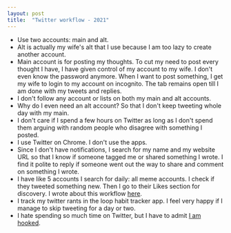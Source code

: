 ```yaml
---
layout: post
title:  "Twitter workflow - 2021"
---
```


- Use two accounts: main and alt.
- Alt is actually my wife's alt that I use because I am too lazy to create another account.
- Main account is for posting my thoughts. To cut my need to post every thought I have, I have given control of my account to my wife. I don't even know the password anymore. When I want to post something, I get my wife to login to my account on incognito. The tab remains open till I am done with my tweets and replies.
- I don't follow any account or lists on both my main and alt accounts.
- Why do I even need an alt account? So that I don't keep tweeting whole day with my main.
- I don't care if I spend a few hours on Twitter as long as I don't spend them arguing with random people who disagree with something I posted.
- I use Twitter on Chrome. I don't use the apps.
- Since I don't have notifications, I search for my name and my website URL so that I know if someone tagged me or shared something I wrote. I find it polite to reply if someone went out the way to share and comment on something I wrote.
- I have like 5 accounts I search for daily: all meme accounts. I check if they tweeted something new. Then I go to their Likes section for discovery. I wrote about this workflow [here](https://manassaloi.com/2020/03/25/interesting-reads.html).
- I track my twitter rants in the loop habit tracker app. I feel very happy if I manage to skip tweeting for a day or two.
- I hate spending so much time on Twitter, but I have to admit [I am hooked](https://manassaloi.com/2021/09/14/twitter-games.html).
